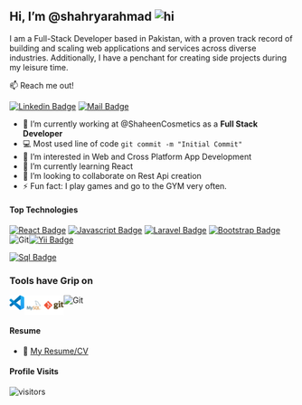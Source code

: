 ## Hi, I’m @shahryarahmad <img src="https://user-images.githubusercontent.com/1303154/88677602-1635ba80-d120-11ea-84d8-d263ba5fc3c0.gif" width="28px" height="28px" alt="hi">

I am a Full-Stack Developer based in Pakistan, with a proven track record of building and scaling web applications and services across diverse industries. Additionally, I have a penchant for creating side projects during my leisure time.

:mailbox: Reach me out!

[![Linkedin Badge](https://img.shields.io/badge/-ShahryarAhmad-0e76a8?style=flat&labelColor=0e76a8&logo=linkedin&logoColor=white)](https://www.linkedin.com/in/shahryar-ahmad/) [![Mail Badge](https://img.shields.io/badge/-shahrayardeveloper-c0392b?style=flat&labelColor=c0392b&logo=gmail&logoColor=white)](mailto:shahryardeveloper@gmail.com)


- 🔭 I’m currently working at @ShaheenCosmetics as a <strong>Full Stack Developer</strong>
- :computer: Most used line of code `git commit -m "Initial Commit"`
- 👀 I’m interested in Web and Cross Platform App Development
- 🌱 I’m currently learning React
- 💞️ I’m looking to collaborate on Rest Api creation
- ⚡ Fun fact: I play games and go to the GYM very often.

#### Top Technologies

<!-- TODO: Make technologies links takes you to repositories -->

[![React Badge](https://img.shields.io/badge/-React-61DBFB?style=for-the-badge&labelColor=black&logo=react&logoColor=61DBFB)](#) 
[![Javascript Badge](https://img.shields.io/badge/-Javascript-F0DB4F?style=for-the-badge&labelColor=black&logo=javascript&logoColor=F0DB4F)](#) 
[![Laravel Badge](https://img.shields.io/badge/-Laravel-007acc?style=for-the-badge&labelColor=black&logo=Laravel&logoColor=F72C1F)](#)
[![Bootstrap Badge](https://img.shields.io/badge/-bootstrap-007acc?style=for-the-badge&labelColor=black&logo=Bootstrap&logoColor=8311F6)](#)
[![Yii Badge](https://img.shields.io/badge/-php-8311F6?style=for-the-badge&labelColor=black&logo=PHP&logoColor=8311F6)](#)
<img align="left" alt="Git" width="35px" src="https://www.yiiframework.com/image/design/logo/yii3_sign.png" />

[![Sql Badge](https://img.shields.io/badge/-mysql-007acc?style=for-the-badge&labelColor=black&logo=MySQL&logoColor=blue)](#)

### Tools have Grip on

<img align="left" alt="Visual Studio Code" width="26px" src="https://raw.githubusercontent.com/github/explore/80688e429a7d4ef2fca1e82350fe8e3517d3494d/topics/visual-studio-code/visual-studio-code.png" />

<img align="left" alt="MySQL" width="35px" src="https://raw.githubusercontent.com/github/explore/80688e429a7d4ef2fca1e82350fe8e3517d3494d/topics/mysql/mysql.png" />

<img align="left" alt="Git" width="35px" src="https://raw.githubusercontent.com/github/explore/80688e429a7d4ef2fca1e82350fe8e3517d3494d/topics/git/git.png" />

<img align="left" alt="Git" width="35px" src="https://upload.wikimedia.org/wikipedia/en/thumb/8/8c/Trello_logo.svg/1280px-Trello_logo.svg.png" />


<br />
<br />

#### Resume
- :paperclip: [My Resume/CV](https://shahryarahmad.github.io/ShahryarPortfolio/)


#### Profile Visits 

![visitors](https://visitor-badge.glitch.me/badge?page_id=shahryarahmad)

<!-- 

